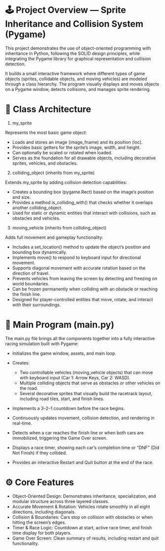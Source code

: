 # 🕹️ Project Overview — Sprite Inheritance and Collision System (Pygame)

This project demonstrates the use of object-oriented programming with inheritance in Python, following the SOLID design principles, while integrating the Pygame library for graphical representation and collision detection.

It builds a small interactive framework where different types of game objects (sprites, collidable objects, and moving vehicles) are modeled through a class hierarchy. The program visually displays and moves objects on a Pygame window, detects collisions, and manages sprite rendering.

# 🧱 Class Architecture
1. my_sprite

Represents the most basic game object:
- Loads and stores an image (image_fname) and its position (loc).
- Provides basic getters for the sprite’s image, width, and height.
- Can optionally be scaled or rotated when loaded.
- Serves as the foundation for all drawable objects, including decorative sprites, vehicles, and obstacles.

2. colliding_object (inherits from my_sprite)

Extends my_sprite by adding collision detection capabilities:
- Creates a bounding box (pygame.Rect) based on the image’s position and size.
- Provides a method is_colliding_with() that checks whether it overlaps another colliding_object.
- Used for static or dynamic entities that interact with collisions, such as obstacles and vehicles.

3. moving_vehicle (inherits from colliding_object)

Adds full movement and gameplay functionality:
- Includes a set_location() method to update the object’s position and bounding box dynamically.
- Implements move() to respond to keyboard input for directional movement.
- Supports diagonal movement with accurate rotation based on the direction of travel.
- Prevents vehicles from leaving the screen by detecting and freezing on world boundaries.
- Can be frozen permanently when colliding with an obstacle or reaching the finish line.
- Designed for player-controlled entities that move, rotate, and interact with their surroundings.

# 🏁 Main Program (main.py)

The main.py file brings all the components together into a fully interactive racing simulation built with Pygame:
- Initializes the game window, assets, and main loop.
- Creates:
  - Two controllable vehicles (moving_vehicle objects) that can move with keyboard input (Car 1: Arrow Keys, Car 2: WASD).
  - Multiple colliding objects that serve as obstacles or other vehicles on the road.
  - Several decorative sprites that visually build the racetrack layout, including road tiles, start, and finish lines.

- Implements a 3–2–1 countdown before the race begins.
- Continuously updates movement, collision detection, and rendering in real-time.
- Detects when a car reaches the finish line or when both cars are immobilized, triggering the Game Over screen.
- Displays a race timer, showing each car’s completion time or “DNF” (Did Not Finish) if they collided.
- Provides an interactive Restart and Quit button at the end of the race.

# ⚙️ Core Features

- Object-Oriented Design: Demonstrates inheritance, specialization, and modular structure across three layered classes.
- Accurate Movement & Rotation: Vehicles rotate smoothly in all eight directions, including diagonals.
- Collision & Boundaries: Cars stop on collision with obstacles or when hitting the screen’s edges.
- Timer & Race Logic: Countdown at start, active race timer, and finish time display for both players.
- Game Over Screen: Clean summary of results, including restart and quit functionality.

